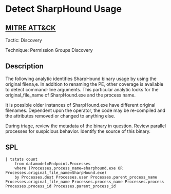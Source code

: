 # Detect SharpHound Usage

## [MITRE ATT&CK](https://attack.mitre.org/techniques/T1069/)
Tactic: Discovery

Technique: Permission Groups Discovery

## Description
The following analytic identifies SharpHound binary usage by using the original filena,e. In addition to renaming the PE, other coverage is available to detect command-line arguments. This particular analytic looks for the original_file_name of SharpHound.exe and the process name. 

It is possible older instances of SharpHound.exe have different original filenames. Dependent upon the operator, the code may be re-compiled and the attributes removed or changed to anything else.

During triage, review the metadata of the binary in question. Review parallel processes for suspicious behavior. Identify the source of this binary.

## SPL
```spl
| tstats count 
    from datamodel=Endpoint.Processes 
    where (Processes.process_name=sharphound.exe OR Processes.original_file_name=SharpHound.exe) 
    by Processes.dest Processes.user Processes.parent_process_name Processes.original_file_name Processes.process_name Processes.process Processes.process_id Processes.parent_process_id
```